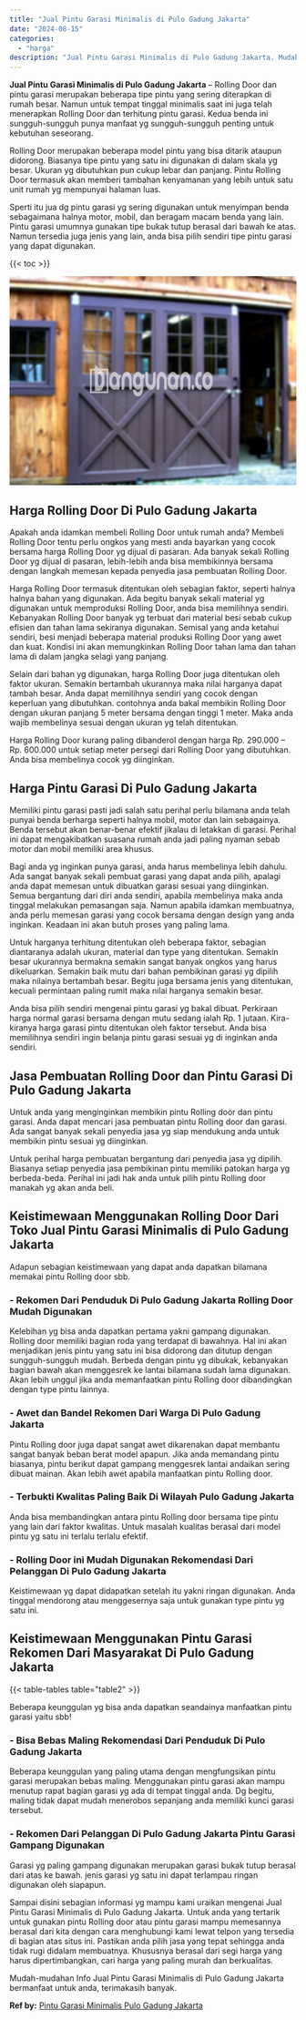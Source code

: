 ```yaml
---
title: "Jual Pintu Garasi Minimalis di Pulo Gadung Jakarta"
date: "2024-08-15"
categories: 
  - "harga"
description: "Jual Pintu Garasi Minimalis di Pulo Gadung Jakarta. Mudah-mudahan Info Jual Pintu Garasi Minimalis di Pulo Gadung Jakarta bermanfaat untuk anda, terimakasih..."
---
```


**Jual Pintu Garasi Minimalis di Pulo Gadung Jakarta** – Rolling Door dan pintu garasi merupakan beberapa tipe pintu yang sering diterapkan di rumah besar. Namun untuk tempat tinggal minimalis saat ini juga telah menerapkan Rolling Door dan terhitung pintu garasi. Kedua benda ini sungguh-sungguh punya manfaat yg sungguh-sungguh penting untuk kebutuhan seseorang.

Rolling Door merupakan beberapa model pintu yang bisa ditarik ataupun didorong. Biasanya tipe pintu yang satu ini digunakan di dalam skala yg besar. Ukuran yg dibutuhkan pun cukup lebar dan panjang. Pintu Rolling Door termasuk akan memberi tambahan kenyamanan yang lebih untuk satu unit rumah yg mempunyai halaman luas.

Sperti itu jua dg pintu garasi yg sering digunakan untuk menyimpan benda sebagaimana halnya motor, mobil, dan beragam macam benda yang lain. Pintu garasi umumnya gunakan tipe bukak tutup berasal dari bawah ke atas. Namun tersedia juga jenis yang lain, anda bisa pilih sendiri tipe pintu garasi yang dapat digunakan.

{{< toc >}}

![Jual Pintu Garasi Minimalis di Pulo Gadung Jakarta](/images/pintu-garasi-03.png)

## Harga Rolling Door Di Pulo Gadung Jakarta

Apakah anda idamkan membeli Rolling Door untuk rumah anda? Membeli Rolling Door tentu perlu ongkos yang mesti anda bayarkan yang cocok bersama harga Rolling Door yg dijual di pasaran. Ada banyak sekali Rolling Door yg dijual di pasaran, lebih-lebih anda bisa membikinnya bersama dengan langkah memesan kepada penyedia jasa pembuatan Rolling Door.

Harga Rolling Door termasuk ditentukan oleh sebagian faktor, seperti halnya halnya bahan yang digunakan. Ada begitu banyak sekali material yg digunakan untuk memproduksi Rolling Door, anda bisa memilihnya sendiri. Kebanyakan Rolling Door banyak yg terbuat dari material besi sebab cukup efisien dan tahan lama sekiranya digunakan. Semisal yang anda ketahui sendiri, besi menjadi beberapa material produksi Rolling Door yang awet dan kuat. Kondisi ini akan memungkinkan Rolling Door tahan lama dan tahan lama di dalam jangka selagi yang panjang.

Selain dari bahan yg digunakan, harga Rolling Door juga ditentukan oleh faktor ukuran. Semakin bertambah ukurannya maka nilai harganya dapat tambah besar. Anda dapat memilihnya sendiri yang cocok dengan keperluan yang dibutuhkan. contohnya anda bakal membikin Rolling Door dengan ukuran panjang 5 meter bersama dengan tinggi 1 meter. Maka anda wajib membelinya sesuai dengan ukuran yg telah ditentukan.

Harga Rolling Door kurang paling dibanderol dengan harga Rp. 290.000 – Rp. 600.000 untuk setiap meter persegi dari Rolling Door yang dibutuhkan. Anda bisa membelinya cocok yg diinginkan.

## Harga Pintu Garasi Di Pulo Gadung Jakarta

Memiliki pintu garasi pasti jadi salah satu perihal perlu bilamana anda telah punyai benda berharga seperti halnya mobil, motor dan lain sebagainya. Benda tersebut akan benar-benar efektif jikalau di letakkan di garasi. Perihal ini dapat mengakibatkan suasana rumah anda jadi paling nyaman sebab motor dan mobil memiliki area khusus.

Bagi anda yg inginkan punya garasi, anda harus membelinya lebih dahulu. Ada sangat banyak sekali pembuat garasi yang dapat anda pilih, apalagi anda dapat memesan untuk dibuatkan garasi sesuai yang diinginkan. Semua bergantung dari diri anda sendiri, apabila membelinya maka anda tinggal melakukan pemasangan saja. Namun apabila idamkan membuatnya, anda perlu memesan garasi yang cocok bersama dengan design yang anda inginkan. Keadaan ini akan butuh proses yang paling lama.

Untuk harganya terhitung ditentukan oleh beberapa faktor, sebagian diantaranya adalah ukuran, material dan type yang ditentukan. Semakin besar ukurannya bermakna semakin sangat banyak ongkos yang harus dikeluarkan. Semakin baik mutu dari bahan pembikinan garasi yg dipilih maka nilainya bertambah besar. Begitu juga bersama jenis yang ditentukan, kecuali permintaan paling rumit maka nilai harganya semakin besar.

Anda bisa pilih sendiri mengenai pintu garasi yg bakal dibuat. Perkiraan harga normal garasi bersama dengan mutu sedang ialah Rp. 1 jutaan. Kira-kiranya harga garasi pintu ditentukan oleh faktor tersebut. Anda bisa memilihnya sendiri ingin belanja pintu garasi sesuai yg di inginkan anda sendiri.

## Jasa Pembuatan Rolling Door dan Pintu Garasi Di Pulo Gadung Jakarta

Untuk anda yang menginginkan membikin pintu Rolling door dan pintu garasi. Anda dapat mencari jasa pembuatan pintu Rolling door dan garasi. Ada sangat banyak sekali penyedia jasa yg siap mendukung anda untuk membikin pintu sesuai yg diinginkan.

Untuk perihal harga pembuatan bergantung dari penyedia jasa yg dipilih. Biasanya setiap penyedia jasa pembikinan pintu memiliki patokan harga yg berbeda-beda. Perihal ini jadi hak anda untuk pilih pintu Rolling door manakah yg akan anda beli.

## Keistimewaan Menggunakan Rolling Door Dari Toko Jual Pintu Garasi Minimalis di Pulo Gadung Jakarta

Adapun sebagian keistimewaan yang dapat anda dapatkan bilamana memakai pintu Rolling door sbb.

### \- Rekomen Dari Penduduk Di Pulo Gadung Jakarta Rolling Door Mudah Digunakan

Kelebihan yg bisa anda dapatkan pertama yakni gampang digunakan. Rolling door memiliki bagian roda yang terdapat di bawahnya. Hal ini akan menjadikan jenis pintu yang satu ini bisa didorong dan ditutup dengan sungguh-sungguh mudah. Berbeda dengan pintu yg dibukak, kebanyakan bagian bawah akan menggesrek ke lantai bilamana sudah lama digunakan. Akan lebih unggul jika anda memanfaatkan pintu Rolling door dibandingkan dengan type pintu lainnya.

### \- Awet dan Bandel Rekomen Dari Warga Di Pulo Gadung Jakarta

Pintu Rolling door juga dapat sangat awet dikarenakan dapat membantu sangat banyak beban berat model apapun. Jika anda memandang pintu biasanya, pintu berikut dapat gampang menggesrek lantai andaikan sering dibuat mainan. Akan lebih awet apabila manfaatkan pintu Rolling door.

### \- Terbukti Kwalitas Paling Baik Di Wilayah Pulo Gadung Jakarta

Anda bisa membandingkan antara pintu Rolling door bersama tipe pintu yang lain dari faktor kwalitas. Untuk masalah kualitas berasal dari model pintu yg satu ini terlalu terlalu efektif.

### \- Rolling Door ini Mudah Digunakan Rekomendasi Dari Pelanggan Di Pulo Gadung Jakarta

Keistimewaan yg dapat didapatkan setelah itu yakni ringan digunakan. Anda tinggal mendorong atau menggesernya saja untuk gunakan type pintu yg satu ini.

## Keistimewaan Menggunakan Pintu Garasi Rekomen Dari Masyarakat Di Pulo Gadung Jakarta

{{< table-tables table="table2" >}}

Beberapa keunggulan yg bisa anda dapatkan seandainya manfaatkan pintu garasi yaitu sbb!

### \- Bisa Bebas Maling Rekomendasi Dari Penduduk Di Pulo Gadung Jakarta

Beberapa keunggulan yang paling utama dengan mengfungsikan pintu garasi merupakan bebas maling. Menggunakan pintu garasi akan mampu menutup rapat bagian garasi yg ada di tempat tinggal anda. Dg begitu, maling tidak dapat mudah menerobos sepanjang anda memiliki kunci garasi tersebut.

### \- Rekomen Dari Pelanggan Di Pulo Gadung Jakarta Pintu Garasi Gampang Digunakan

Garasi yg paling gampang digunakan merupakan garasi bukak tutup berasal dari atas ke bawah. jenis garasi yg satu ini dapat terlampau ringan digunakan oleh siapapun.

Sampai disini sebagian informasi yg mampu kami uraikan mengenai Jual Pintu Garasi Minimalis di Pulo Gadung Jakarta. Untuk anda yang tertarik untuk gunakan pintu Rolling door atau pintu garasi mampu memesannya berasal dari kita dengan cara menghubungi kami lewat telpon yang tersedia di bagian atas situs ini. Pastikan anda pilih jasa yang tepat sehingga anda tidak rugi didalam membuatnya. Khususnya berasal dari segi harga yang harus dipertimbangkan, cari harga yang paling murah dan berkualitas.

Mudah-mudahan Info Jual Pintu Garasi Minimalis di Pulo Gadung Jakarta bermanfaat untuk anda, terimakasih banyak.

**Ref by:** [Pintu Garasi Minimalis Pulo Gadung Jakarta](https://id.wikipedia.org/wiki/Pintu)
